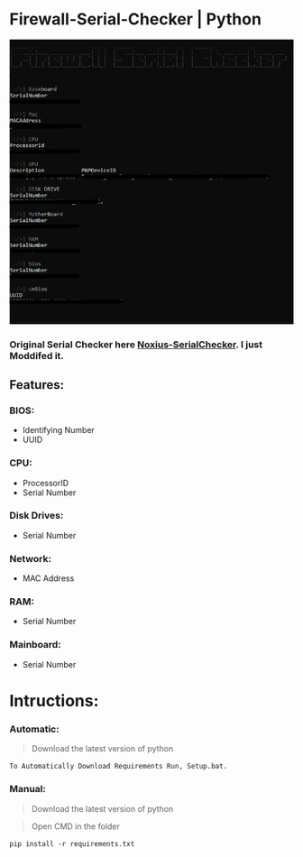 #  Firewall-Serial-Checker | Python
![image](https://github.com/Tap1337/Firewall-SerialChecker/blob/main/Images/image.png)
### Original Serial Checker here [Noxius-SerialChecker](https://github.com/rotomicora/Noxius-SerialChecker). I just Moddifed it.
## Features:

 ### BIOS:
   - Identifying Number
   - UUID

 ### CPU:
   - ProcessorID
   - Serial Number

 ### Disk Drives:
   - Serial Number
   
 ### Network:
   - MAC Address
   
 ### RAM:
   - Serial Number
   
 ### Mainboard:
   - Serial Number
     
# Intructions:  

### Automatic:
> Download the latest version of python  
```
To Automatically Download Requirements Run, Setup.bat.
```
### Manual:
> Download the latest version of python

> Open CMD in the folder
```
pip install -r requirements.txt
```
